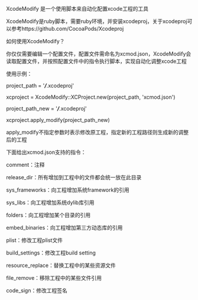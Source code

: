 
XcodeModify 是一个使用脚本来自动化配置xcode工程的工具

XcodeModify是ruby脚本，需要ruby环境，并安装xcodeproj，关于xcodeproj可以参考https://github.com/CocoaPods/Xcodeproj

如何使用XcodeModify？

你仅仅需要编辑一个配置文件，配置文件需命名为xcmod.json，XcodeModify会读取配置文件，并按照配置文件中的指令执行脚本，实现自动化调整xcode工程

使用示例：

project_path = '***/***.xcodeproj'

xcproject = XcodeModify::XCProject.new(project_path, 'xcmod.json')

project_path_new = '***/***.xcodeproj'

xcproject.apply_modify(project_path_new)

apply_modify不指定参数时表示修改原工程，指定新的工程路径则生成新的调整后的工程

下面给出xcmod.json支持的指令：

comment：注释

release_dir：所有增加到工程中的文件都会统一放在此目录

sys_frameworks：向工程增加系统framework的引用

sys_libs：向工程增加系统dylib库引用

folders：向工程增加某个目录的引用

embed_binaries：向工程增加第三方动态库的引用

plist：修改工程plist文件

build_settings：修改工程build setting

resource_replace：替换工程中的某些资源文件

file_remove：移除工程中的某些文件引用

code_sign：修改工程签名



